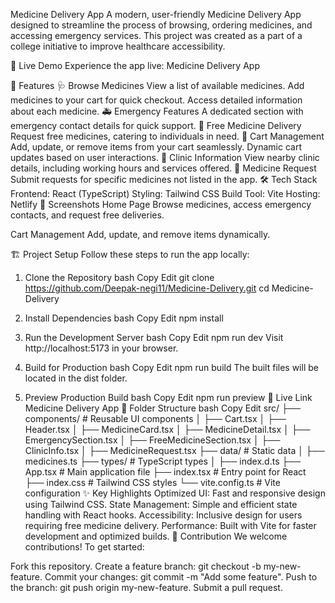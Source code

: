 Medicine Delivery App
A modern, user-friendly Medicine Delivery App designed to streamline the process of browsing, ordering medicines, and accessing emergency services. This project was created as a part of a college initiative to improve healthcare accessibility.

🌟 Live Demo
Experience the app live: Medicine Delivery App

📖 Features
🩺 Browse Medicines
View a list of available medicines.
Add medicines to your cart for quick checkout.
Access detailed information about each medicine.
🚑 Emergency Features
A dedicated section with emergency contact details for quick support.
🎁 Free Medicine Delivery
Request free medicines, catering to individuals in need.
🛒 Cart Management
Add, update, or remove items from your cart seamlessly.
Dynamic cart updates based on user interactions.
🏥 Clinic Information
View nearby clinic details, including working hours and services offered.
📝 Medicine Request
Submit requests for specific medicines not listed in the app.
🛠️ Tech Stack
Frontend: React (TypeScript)
Styling: Tailwind CSS
Build Tool: Vite
Hosting: Netlify
📸 Screenshots
Home Page
Browse medicines, access emergency contacts, and request free deliveries.


Cart Management
Add, update, and remove items dynamically.


🏗️ Project Setup
Follow these steps to run the app locally:

1. Clone the Repository
bash
Copy
Edit
git clone https://github.com/Deepak-negi11/Medicine-Delivery.git
cd Medicine-Delivery
2. Install Dependencies
bash
Copy
Edit
npm install
3. Run the Development Server
bash
Copy
Edit
npm run dev
Visit http://localhost:5173 in your browser.

4. Build for Production
bash
Copy
Edit
npm run build
The built files will be located in the dist folder.

5. Preview Production Build
bash
Copy
Edit
npm run preview
🚀 Live Link
Medicine Delivery App
📂 Folder Structure
bash
Copy
Edit
src/
├── components/         # Reusable UI components
│   ├── Cart.tsx
│   ├── Header.tsx
│   ├── MedicineCard.tsx
│   ├── MedicineDetail.tsx
│   ├── EmergencySection.tsx
│   ├── FreeMedicineSection.tsx
│   ├── ClinicInfo.tsx
│   ├── MedicineRequest.tsx
├── data/               # Static data
│   ├── medicines.ts
├── types/              # TypeScript types
│   ├── index.d.ts
├── App.tsx             # Main application file
├── index.tsx           # Entry point for React
├── index.css           # Tailwind CSS styles
└── vite.config.ts      # Vite configuration
✨ Key Highlights
Optimized UI: Fast and responsive design using Tailwind CSS.
State Management: Simple and efficient state handling with React hooks.
Accessibility: Inclusive design for users requiring free medicine delivery.
Performance: Built with Vite for faster development and optimized builds.
🙌 Contribution
We welcome contributions! To get started:

Fork this repository.
Create a feature branch: git checkout -b my-new-feature.
Commit your changes: git commit -m "Add some feature".
Push to the branch: git push origin my-new-feature.
Submit a pull request.
